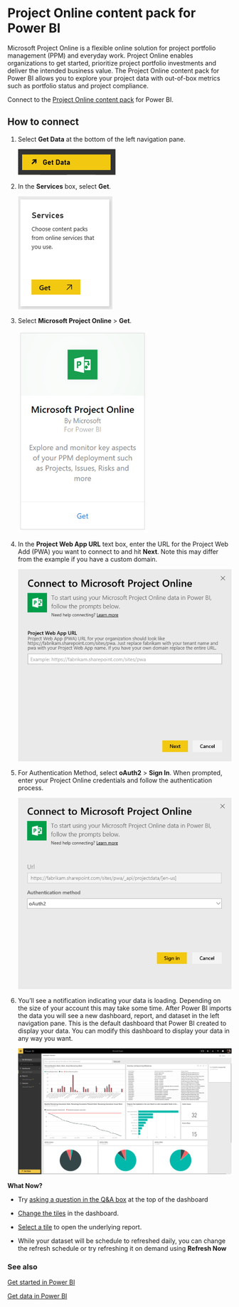 <properties 
   pageTitle="Project Online content pack"
   description="Project Online content pack for Power BI"
   services="powerbi" 
   documentationCenter="" 
   authors=”joeshoukry” 
   manager="mblythe" 
   backup=""
   editor=""
   tags=""
   qualityFocus="no"
   qualityDate=""/>
 
<tags
   ms.service="powerbi"
   ms.devlang="NA"
   ms.topic="article"
   ms.tgt_pltfrm="NA"
   ms.workload="powerbi"
   ms.date="08/29/2016"
   ms.author=”yshoukry”/>
# Project Online content pack for Power BI

Microsoft Project Online is a flexible online solution for project portfolio management (PPM) and everyday work. Project Online enables organizations to get started, prioritize project portfolio investments and deliver the intended business value. The Project Online content pack for Power BI allows you to explore your project data with out-of-box metrics such as portfolio status and project compliance.

Connect to the [Project Online content pack](https://app.powerbi.com/getdata/services/project-online) for Power BI.

## How to connect

1. Select **Get Data** at the bottom of the left navigation pane.

	![](media/powerbi-content-pack-project-online/getdata.png)

2.  In the **Services** box, select **Get**.

	![](media/powerbi-content-pack-project-online/services.png)

3.  Select **Microsoft Project Online** \> **Get**. 

	![](media/powerbi-content-pack-project-online/mproject.png)

4. In the **Project Web App URL** text box, enter the URL for the Project Web Add (PWA) you want to connect to and hit **Next**. Note this may differ from the example if you have a custom domain.

    ![](media/powerbi-content-pack-project-online/params.png)

5. For Authentication Method, select **oAuth2** \> **Sign In**. When prompted, enter your Project Online credentials and follow the authentication process.

	![](media/powerbi-content-pack-project-online/creds.png)

6.  You’ll see a notification indicating your data is loading. Depending on the size of your account this may take some time. After Power BI imports the data you will see a new dashboard, report, and dataset in the left navigation pane. This is the default dashboard that Power BI created to display your data. You can modify this dashboard to display your data in any way you want.

	![](media/powerbi-content-pack-project-online/dashboard2.png)

**What Now?**

- Try [asking a question in the Q&A box](powerbi-service-q-and-a.md) at the top of the dashboard

- [Change the tiles](powerbi-service-edit-a-tile-in-a-dashboard.md) in the dashboard.

- [Select a tile](powerbi-service-dashboard-tiles.md) to open the underlying report.

- While your dataset will be schedule to refreshed daily, you can change the refresh schedule or try refreshing it on demand using **Refresh Now**

### See also

[Get started in Power BI](powerbi-service-get-started.md)

[Get data in Power BI](powerbi-service-get-data.md)


